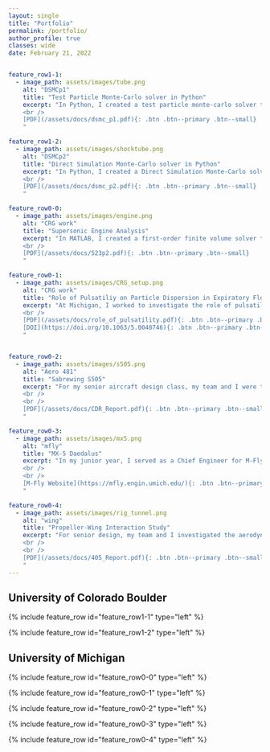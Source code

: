 ```yaml
---
layout: single
title: "Portfolio"
permalink: /portfolio/
author_profile: true
classes: wide
date: February 21, 2022


feature_row1-1:
  - image_path: assets/images/tube.png
    alt: "DSMCp1"
    title: "Test Particle Monte-Carlo solver in Python"
    excerpt: "In Python, I created a test particle monte-carlo solver to simulate the diffusion of molecular species through a membrane. The effect of nonequilibrium wall temperatures on rarefied gas flow is investigated. Gas properties, including shear stress and heat transfer rates were computed to show evolution of properties over time due to the nonequilibrium wall. <br />
    <br />
    [PDF](/assets/docs/dsmc_p1.pdf){: .btn .btn--primary .btn--small}
    "

feature_row1-2:
  - image_path: assets/images/shocktube.png
    alt: "DSMCp2"
    title: "Direct Simulation Monte-Carlo solver in Python"
    excerpt: "In Python, I created a Direct Simulation Monte-Carlo solver to simulate a shock-tube from a molecular standpoint. Multiple freestream mach numbers and densities are chosen and the resulting shock width is computed. Results show that collisions drive a system towards equilibrium by transferring energy between particles. <br />
    <br />
    [PDF](/assets/docs/dsmc_p2.pdf){: .btn .btn--primary .btn--small}
    "

feature_row0-0:
  - image_path: assets/images/engine.png
    alt: "CRG work"
    title: "Supersonic Engine Analysis"
    excerpt: "In MATLAB, I created a first-order finite volume solver to simulate supersonic flow through the engine inlet of the X-43. An automatic mesh adaption routine was also created to sequentially adapt the mesh to regions of high gradients. <br />
    <br />
    [PDF](/assets/docs/523p2.pdf){: .btn .btn--primary .btn--small}
    "

feature_row0-1:
  - image_path: assets/images/CRG_setup.png
    alt: "CRG work"
    title: "Role of Pulsatiliy on Particle Dispersion in Expiratory Flows"
    excerpt: "At Michigan, I worked to investigate the role of pulsatility on the dispersion of cough-borne particles. Of particular relevance to this project was the ongoing COVID-19 pandemic and the questions it raised on social distancing practices. Through fluid simulation, I focused on recreating a realistic (multiple-pulses), particle-laden cough to isolate the effect of pulsatility and highlight its effect on the transmission of disease.<br />
    <br />
    [PDF](/assets/docs/role_of_pulsatility.pdf){: .btn .btn--primary .btn--small}
    [DOI](https://doi.org/10.1063/5.0048746){: .btn .btn--primary .btn--small}
    "


feature_row0-2:
  - image_path: assets/images/s505.png
    alt: "Aero 481"
    title: "Sabrewing S505"
    excerpt: "For my senior aircraft design class, my team and I were tasked to design a replacement for the Boeing 737-800 MAX that could exceepd  the performance characteristics of it's competitor: the Airbus A321XLR. From our analysis, we determined that single-aisle, low-wing configuration with a composite structure would result in a aircraft with a lower direct operating cost then that of the A321XLR. 
    <br />
    <br />
    [PDF](/assets/docs/CDR_Report.pdf){: .btn .btn--primary .btn--small}
    "

feature_row0-3:
  - image_path: assets/images/mx5.png
    alt: "mfly"
    title: "MX-5 Daedalus"
    excerpt: "In my junior year, I served as a Chief Engineer for M-Fly, a student project team at Michigan. There, my team designed the MX-5 Daedalus to compete in the SAE Aero Collegiate Design Challenge. The MX-5 was an 11-ft wingspan radio-controlled aircraft built to deliver payloads to a GPS-guided target. My responsibilities included defining the aircraft design objectives and its aerodynamic design. Our team was awarded a first-place finish in design.
    <br />
    <br />
    [M-Fly Website](https://mfly.engin.umich.edu/){: .btn .btn--primary .btn--small}
    "

feature_row0-4:
  - image_path: assets/images/rig_tunnel.png
    alt: "wing"
    title: "Propeller-Wing Interaction Study"
    excerpt: "For senior design, my team and I investigated the aerodynamic effects of a electronically translational wing-mounted propeller. To meet this task, we designed a half-span wing model for the University's 5 x 7 ft Low Turbulence Tunnel. We found that increased spanwise placement results in clear benefits to aircraft performance - particularly at cruise. 
    <br />
    <br />
    [PDF](/assets/docs/405_Report.pdf){: .btn .btn--primary .btn--small}
    "
---
```

## University of Colorado Boulder

{% include feature_row id="feature_row1-1" type="left" %}
<a name="CRG"></a>

{% include feature_row id="feature_row1-2" type="left" %}
<a name="CRG"></a>

## University of Michigan

{% include feature_row id="feature_row0-0" type="left" %}
<a name="CRG"></a>

{% include feature_row id="feature_row0-1" type="left" %}
<a name="CRG"></a>

{% include feature_row id="feature_row0-2" type="left" %}
<a name="481"></a>

{% include feature_row id="feature_row0-3" type="left" %}
<a name="mfly"></a>

{% include feature_row id="feature_row0-4" type="left" %}
<a name="wing"></a>
